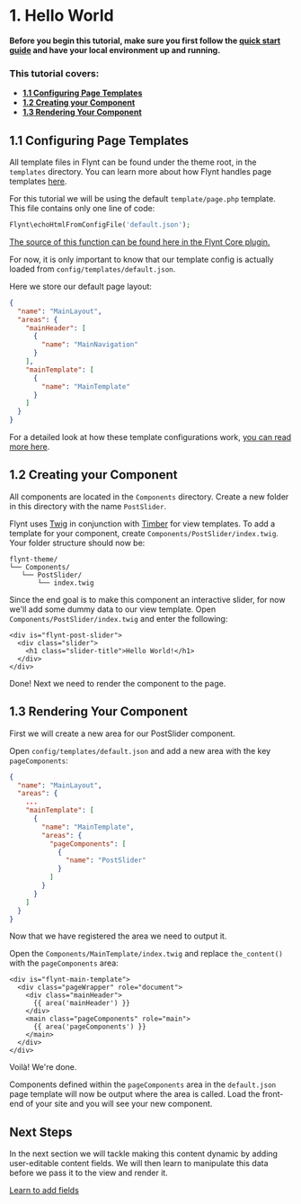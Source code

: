 # 1. Hello World

<div class="alert alert-info">
  <strong>Before you begin this tutorial, make sure you first follow the <a href="../../README.md">quick start guide</a> and have your local environment up and running.
  </strong>
</div>

<div class="alert">
  <h3>This tutorial covers:</h3>
  <ul>
    <li><strong><a href="#21-configuring-page-templates">1.1 Configuring Page Templates</a></strong></li>
    <li><strong><a href="#22-creating-your-component">1.2 Creating your Component</a></strong></li>
    <li><strong><a href="#23-rendering-your-component">1.3 Rendering Your Component</a></strong></li>
  </ul>
</div>

## 1.1 Configuring Page Templates
All template files in Flynt can be found under the theme root, in the `templates` directory. You can learn more about how Flynt handles page templates [here](../../theme-structure.md).

For this tutorial we will be using the default `template/page.php` template. This file contains only one line of code:

```php
Flynt\echoHtmlFromConfigFile('default.json');
```

<p><a href="../../core/api/flynt.md#echogethtmlfromconfig" class="source-note">The source of this function can be found here in the Flynt Core plugin.</a></p>

For now, it is only important to know that our template config is actually loaded from `config/templates/default.json`.

Here we store our default page layout:

```json
{
  "name": "MainLayout",
  "areas": {
    "mainHeader": [
      {
        "name": "MainNavigation"
      }
    ],
    "mainTemplate": [
      {
        "name": "MainTemplate"
      }
    ]
  }
}
```

For a detailed look at how these template configurations work, [you can read more here](../../core/api/build-construction-plan.md).

## 1.2 Creating your Component
All components are located in the `Components` directory. Create a new folder in this directory with the name `PostSlider`.

Flynt uses [Twig](http://twig.sensiolabs.org/) in conjunction with [Timber](http://timber.github.io/timber/) for view templates. To add a template for your component, create `Components/PostSlider/index.twig`. Your folder structure should now be:

```
flynt-theme/
└── Components/
   └── PostSlider/
       └── index.twig
```

Since the end goal is to make this component an interactive slider, for now we'll add some dummy data to our view template. Open `Components/PostSlider/index.twig` and enter the following:

```twig
<div is="flynt-post-slider">
  <div class="slider">
    <h1 class="slider-title">Hello World!</h1>
  </div>
</div>
```

Done! Next we need to render the component to the page.

## 1.3 Rendering Your Component

First we will create a new area for our PostSlider component.

Open `config/templates/default.json` and add a new area with the key `pageComponents`:

```json
{
  "name": "MainLayout",
  "areas": {
    ...
    "mainTemplate": [
      {
        "name": "MainTemplate",
        "areas": {
          "pageComponents": [
            {
              "name": "PostSlider"
            }
          ]
        }
      }
    ]
  }
}
```

Now that we have registered the area we need to output it.

Open the `Components/MainTemplate/index.twig` and replace `the_content()` with the `pageComponents` area:

```twig
<div is="flynt-main-template">
  <div class="pageWrapper" role="document">
    <div class="mainHeader">
      {{ area('mainHeader') }}
    </div>
    <main class="pageComponents" role="main">
      {{ area('pageComponents') }}
    </main>
  </div>
</div>
```

Voilà! We're done.

Components defined within the `pageComponents` area in the `default.json` page template will now be output where the area is called. Load the front-end of your site and you will see your new component.

<div class="alert alert-steps">
  <h2>Next Steps</h2>

  <p>In the next section we will tackle making this content dynamic by adding user-editable content fields. We will then learn to manipulate this data before we pass it to the view and render it.</p>

  <p><a href="using-acf.md" class="btn btn-primary">Learn to add fields</a></p>
</div>

